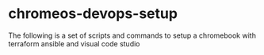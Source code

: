 # chromeos-devops-setup
The following is a set of scripts and commands to setup a chromebook with terraform ansible and visual code studio
